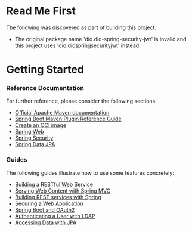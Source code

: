 # Read Me First
The following was discovered as part of building this project:

* The original package name 'dio.dio-spring-security-jwt' is invalid and this project uses 'dio.diospringsecurityjwt' instead.

# Getting Started

### Reference Documentation
For further reference, please consider the following sections:

* [Official Apache Maven documentation](https://maven.apache.org/guides/index.html)
* [Spring Boot Maven Plugin Reference Guide](https://docs.spring.io/spring-boot/docs/3.0.6-SNAPSHOT/maven-plugin/reference/html/)
* [Create an OCI image](https://docs.spring.io/spring-boot/docs/3.0.6-SNAPSHOT/maven-plugin/reference/html/#build-image)
* [Spring Web](https://docs.spring.io/spring-boot/docs/3.0.6-SNAPSHOT/reference/htmlsingle/#web)
* [Spring Security](https://docs.spring.io/spring-boot/docs/3.0.6-SNAPSHOT/reference/htmlsingle/#web.security)
* [Spring Data JPA](https://docs.spring.io/spring-boot/docs/3.0.6-SNAPSHOT/reference/htmlsingle/#data.sql.jpa-and-spring-data)

### Guides
The following guides illustrate how to use some features concretely:

* [Building a RESTful Web Service](https://spring.io/guides/gs/rest-service/)
* [Serving Web Content with Spring MVC](https://spring.io/guides/gs/serving-web-content/)
* [Building REST services with Spring](https://spring.io/guides/tutorials/rest/)
* [Securing a Web Application](https://spring.io/guides/gs/securing-web/)
* [Spring Boot and OAuth2](https://spring.io/guides/tutorials/spring-boot-oauth2/)
* [Authenticating a User with LDAP](https://spring.io/guides/gs/authenticating-ldap/)
* [Accessing Data with JPA](https://spring.io/guides/gs/accessing-data-jpa/)

